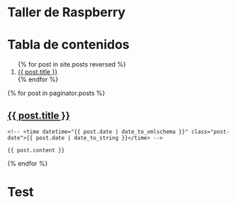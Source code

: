 Taller de Raspberry
=================


# Tabla de contenidos

<ol>
  {% for post in site.posts  reversed %}
    <li>
      <a href="{{ site.baseurl }}{{ post.url }}">{{ post.title }}</a>
    </li>
  {% endfor %}
</ol>

<div class="posts">
  {% for post in paginator.posts %}
  <article class="post">
    <h1 class="post-title">
      <a href="{{ post.url }}">
        {{ post.title }}
      </a>
    </h1>

    <!-- <time datetime="{{ post.date | date_to_xmlschema }}" class="post-date">{{ post.date | date_to_string }}</time> -->

    {{ post.content }}
  </article>
  {% endfor %}
</div>

Test
=====
